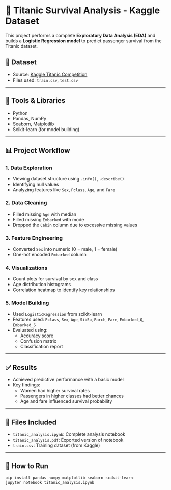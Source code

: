 # 🧠 Titanic Survival Analysis - Kaggle Dataset

This project performs a complete **Exploratory Data Analysis (EDA)** and builds a **Logistic Regression model** to predict passenger survival from the Titanic dataset.

## 📂 Dataset
- Source: [Kaggle Titanic Competition](https://www.kaggle.com/competitions/titanic/data)
- Files used: `train.csv`, `test.csv`

---

## 🔧 Tools & Libraries
- Python
- Pandas, NumPy
- Seaborn, Matplotlib
- Scikit-learn (for model building)

---

## 📊 Project Workflow

### 1. **Data Exploration**
- Viewing dataset structure using `.info()`, `.describe()`
- Identifying null values
- Analyzing features like `Sex`, `Pclass`, `Age`, and `Fare`

### 2. **Data Cleaning**
- Filled missing `Age` with median
- Filled missing `Embarked` with mode
- Dropped the `Cabin` column due to excessive missing values

### 3. **Feature Engineering**
- Converted `Sex` into numeric (0 = male, 1 = female)
- One-hot encoded `Embarked` column

### 4. **Visualizations**
- Count plots for survival by sex and class
- Age distribution histograms
- Correlation heatmap to identify key relationships

### 5. **Model Building**
- Used `LogisticRegression` from scikit-learn
- Features used: `Pclass`, `Sex`, `Age`, `SibSp`, `Parch`, `Fare`, `Embarked_Q`, `Embarked_S`
- Evaluated using:
  - Accuracy score
  - Confusion matrix
  - Classification report

---

## ✅ Results
- Achieved predictive performance with a basic model
- Key findings:
  - Women had higher survival rates
  - Passengers in higher classes had better chances
  - Age and fare influenced survival probability

---

## 📁 Files Included
- `titanic_analysis.ipynb`: Complete analysis notebook
- `titanic_analysis.pdf`: Exported version of notebook
- `train.csv`: Training dataset (from Kaggle)

---

## 💬 How to Run
```bash
pip install pandas numpy matplotlib seaborn scikit-learn
jupyter notebook titanic_analysis.ipynb
